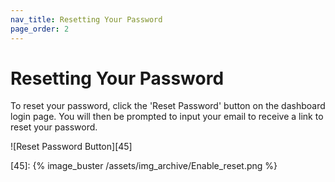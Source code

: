 ```yaml
---
nav_title: Resetting Your Password
page_order: 2
---
```


# Resetting Your Password

To reset your password, click the 'Reset Password' button on the dashboard login page. You will then be prompted to input your email to receive a link to reset your password.

![Reset Password Button][45]

[45]: {% image_buster /assets/img_archive/Enable_reset.png %}
